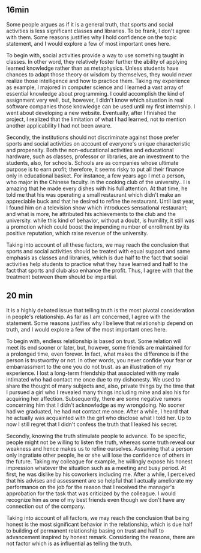 ## 16min

Some people argues as if it is a general truth, that sports and social activities is less significant classes and libraries. To be frank, I don't agree with them. Some reasons justifies why I hold confidence on the topic statement, and I would explore a few of most important ones here.

To begin with, social activities provide a way to use something taught in classes. In other word, they relatively foster further the ability of applying learned knowledge rather than as metaphysics. Unless students have chances to adapt those theory or wisdom by themselves, they would never realize those intelligence and how to practice them. Taking my experience as example, I majored in computer science and I learned a vast array of essential knowledge about programming. I could accomplish the kind of assignment very well, but, however, I didn't know which situation in real software companies those knowledge can be used until my first internship. I went about developing a new website. Eventually, after I finished the project, I realized that the limitation of what I had learned, not to mention another applicability I had not been aware.

Secondly, the institutions should not discriminate against those prefer sports and social activities on account of everyone's unique characteristic and propensity. Both the non-educational activities and educational hardware, such as classes, professor or libraries, are an investment to the students, also, for schools. Schools are as companies whose ultimate purpose is to earn profit; therefore, it seems risky to put all their finance only in educational basket. For instance, a few years ago I met a person, who major in the Chinese faculty. in the cooking club of the university.. I is amazing that he made every dishes with his full attention. At that time, he told me that his was operating a small restaurant which didn't make an appreciable buck and that he desired to refine the restaurant. Until last year, I found him on a television show which introduces sensational restaurant; and what is more, he attributed his achievements to the club and the university. while this kind of behavior, without a doubt, is humility, it still was a promotion which could boost the impending number of enrollment by its positive reputation, which raise revenue of the university.

Taking into account of all these factors, we may reach the conclusion that sports and social activities should be treated with equal support and same emphasis as classes and libraries, which is due half to the fact that social activities help students to practice what they have learned and half to the fact that sports and club also enhance the profit. Thus, I agree with that the treatment between them should be impartial.

## 20 min
It is a highly debated issue that telling truth is the most pivotal consideration in people's relationship. As far as I am concerned, I agree with the statement. Some reasons justifies why I believe that relationship depend on truth, and I would explore a few of the most important ones here.

To begin with, endless relationship is based on trust. Some relation will meet its end sooner or later, but, however, some friends are maintained for a prolonged time, even forever. In fact, what makes the difference is if the person is trustworthy or not. In other words, you never confide your fear or embarrassment to the one you do not trust. as an illustration of my experience. I lost a long-term friendship that associated with my male intimated who had contact me once due to my dishonesty. We used to share the thought of many subjects and, also, private things by the time that I pursued a girl who I revealed many things including mine and also his for acquiring her affection. Subsequently, there are some negative rumors concerning him that I didn't acknowledge as my wrongdoing. No sooner had we graduated, he had not contact me once. After a while, I heard that he actually was acquainted with the girl who disclose what I told her. Up to now I still regret that I didn't confess the truth that I leaked his secret.

Secondly, knowing the truth stimulate people to advance. To be specific, people might not be willing to listen the truth, whereas some truth reveal our weakness and hence makes us to refine ourselves. Assuming that a person only ingratiate other people, he or she will lose the confidence of others in the future. Taking my colleague for example, he willingly expose his honest impression whatever the situation such as a meeting and busy period. At first, he was dislike by his coworkers including me. After a while, I perceived that his advises and assessment are so helpful that I actually ameliorate my performance on the job for the reason that I received the manager's approbation for the task that was criticized by the colleague. I would recognize him as one of my best friends even though we don't have any connection out of the company.

Taking into account of all factors, we may reach the conclusion that being honest is the most significant behavior in the relationship, which is due half to building of permanent relationship basing on trust and half to advancement inspired by honest remark. Considering the reasons, there are not factor which is as influential as telling the truth.